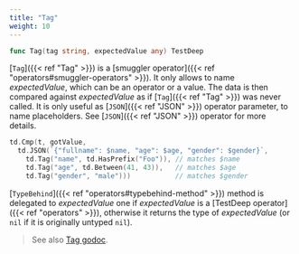 ```yaml
---
title: "Tag"
weight: 10
---
```


```go
func Tag(tag string, expectedValue any) TestDeep
```

[`Tag`]({{< ref "Tag" >}}) is a [smuggler operator]({{< ref "operators#smuggler-operators" >}}). It only allows to name *expectedValue*,
which can be an operator or a value. The data is then compared
against *expectedValue* as if [`Tag`]({{< ref "Tag" >}}) was never called. It is only
useful as [`JSON`]({{< ref "JSON" >}}) operator parameter, to name placeholders. See [`JSON`]({{< ref "JSON" >}})
operator for more details.

```go
td.Cmp(t, gotValue,
  td.JSON(`{"fullname": $name, "age": $age, "gender": $gender}`,
    td.Tag("name", td.HasPrefix("Foo")), // matches $name
    td.Tag("age", td.Between(41, 43)),   // matches $age
    td.Tag("gender", "male")))           // matches $gender
```

[`TypeBehind`]({{< ref "operators#typebehind-method" >}}) method is delegated to *expectedValue* one if
*expectedValue* is a [TestDeep operator]({{< ref "operators" >}}), otherwise it returns the
type of *expectedValue* (or `nil` if it is originally untyped `nil`).


> See also [<i class='fas fa-book'></i> Tag godoc](https://pkg.go.dev/github.com/maxatome/go-testdeep/td#Tag).

